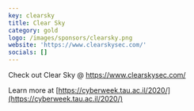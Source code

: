 ```yaml
---
key: clearsky
title: Clear Sky
category: gold
logo: /images/sponsors/clearsky.png
website: 'https://www.clearskysec.com/'
socials: []
---
```


Check out Clear Sky @ https://www.clearskysec.com/

Learn more at [https://cyberweek.tau.ac.il/2020/](https://cyberweek.tau.ac.il/2020/)
